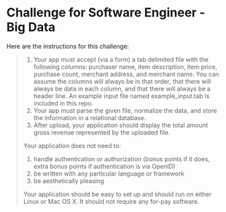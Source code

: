 # Challenge for Software Engineer - Big Data

Here are the instructions for this challenge:

> 1. Your app must accept (via a form) a tab delimited file with the following columns: purchaser name, item description, item price, purchase count, merchant address, and merchant name.  You can assume the columns will always be in that order, that there will always be data in each column, and that there will always be a header line.  An example input file named example_input.tab is included in this repo.
> 1. Your app must parse the given file, normalize the data, and store the information in a relational database.
> 1. After upload, your application should display the total amount gross revenue represented by the uploaded file.
>
> Your application does not need to:
>
> 1. handle authentication or authorization (bonus points if it does, extra bonus points if authentication is via OpenID)
> 1. be written with any particular language or framework
> 1. be aesthetically pleasing
>
> Your application should be easy to set up and should run on either Linux or Mac OS X.  It should not require any for-pay software.
